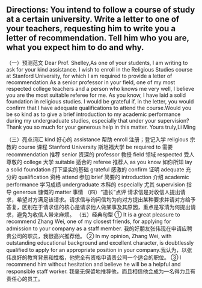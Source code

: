 ## Directions: You intend to follow a course of study at a certain university. Write a letter to one of your teachers, requesting him to write you a letter of recommendation. Tell him who you are, what you expect him to do and why.

（一）预测范文
Dear Prof. Shelley,As one of your students, I am writing to ask for your kind assistance. I wish to enroll in the Religious Studies course at Stanford University, for which I am required to provide a letter of recommendation.As a senior professor in your field, one of my most respected college teachers and a person who knows me very well, I believe you are the most suitable referee for me. As you know, I have laid a solid foundation in religious studies. I would be grateful if, in the letter, you would confirm that I have adequate qualifications to attend the course.Would you be so kind as to give a brief introduction to my academic performance during my undergraduate studies, especially that under your supervision? Thank you so much for your generous help in this matter.
Yours truly,Li Ming


（三）亮点词汇
kind 好心的
assistance 帮助
enroll 注册；登记入学
religious 宗教的
course 课程
Stanford University 斯坦福大学
be required to 需要
recommendation 推荐
senior 资深的
professor 教授
field 领域
respected 受人尊敬的
college 大学
suitable 适合的
referee 推荐人
as you know 如你所知
lay a solid foundation 打下坚实的基础
grateful 感激的
confirm 证明
adequate 充分的
qualification 资格
attend 参加
brief 简要的
introduction 介绍
academic performance 学习成绩
undergraduate 本科的
especially 尤其
supervision 指导
generous 慷慨的
matter 事情
（四）“道长”点评
请求信是对收信人提出请求，希望对方满足该请求。请求信与询问信均为向对方提出某种要求并请对方给予答复，区别在于请求信的核心是请求他人做某事及其原因，重点是写清为何提出请求，避免为收信人带来麻烦。
（五）经典句型
① It is a great pleasure to recommend Zhang Wei, one of my closest friends, for applying for admission to your company as a staff member. 我的好朋友张伟现在申请应聘贵公司的职员，我很高兴推荐他。
② In my opinion, Zhang Wei, with outstanding educational background and excellent character, is doubtlessly qualified to apply for an appropriate position in your company.我认为，以张伟良好的教育背景和性格，他完全有资格申请贵公司一个适合的职位。
③ I recommend him without hesitation and believe he will be a helpful and responsible staff worker. 我毫无保留地推荐他，而且相信他会成为一名得力且有责任心的员工。